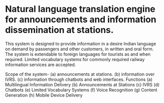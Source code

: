 # Natural language translation engine for announcements and information dissemination at  stations.
This system is designed to provide information in a desire Indian language on demand by passengers and other customers, in written and oral form. The system is extendable to foreign languages for tourists as and when required. Limited vocabulary systems for commonly required railway information services are accepted.

 Scope of the system- 
 (a) announcements at stations. 
 (b) information over IVRS.
 (c) information through chatbots and web interfaces.
Functions
(a) Multilingual Information Delivery
(b) Announcements at Stations
(c) IVRS
(d) Chatbots
(e) Limited Vocabulary Systems
(f) Voice Recognition
(g) Content Generation
(h) Mobile Device Delivery









